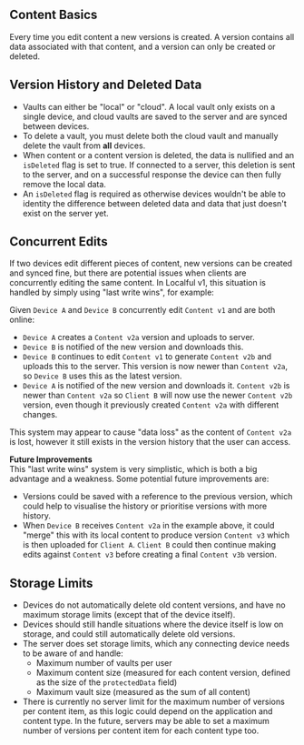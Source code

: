 ## Content Basics
Every time you edit content a new versions is created. A version contains all data associated with that content, and a version can only be created or deleted.  

## Version History and Deleted Data
- Vaults can either be "local" or "cloud". A local vault only exists on a single device, and cloud vaults are saved to the server and are synced between devices.
- To delete a vault, you must delete both the cloud vault and manually delete the vault from **all** devices.
- When content or a content version is deleted, the data is nullified and an `isDeleted` flag is set to true. If connected to a server, this deletion is
  sent to the server, and on a successful response the device can then fully remove the local data.
- An `isDeleted` flag is required as otherwise devices wouldn't be able to identity the difference between deleted data
  and data that just doesn't exist on the server yet.

## Concurrent Edits
If two devices edit different pieces of content, new versions can be created and synced fine, but there are
potential issues when clients are concurrently editing the same content. In Localful v1, this situation is
handled by simply using "last write wins", for example:

Given `Device A` and `Device B` concurrently edit `Content v1` and are both online:
- `Device A` creates a `Content v2a` version and uploads to server.
- `Device B` is notified of the new version and downloads this.
- `Device B` continues to edit `Content v1` to generate `Content v2b` and uploads this to the server. This version is
now newer than `Content v2a`, so `Device B` uses this as the latest version.
- `Device A` is notified of the new version and downloads it. `Content v2b` is newer than `Content v2a` so `Client B`
will now use the newer `Content v2b` version, even though it previously created `Content v2a` with different changes.

This system may appear to cause "data loss" as the content of `Content v2a` is lost, however it still exists in 
the version history that the user can access.

**Future Improvements**  
This "last write wins" system is very simplistic, which is both a big advantage and a weakness. Some potential future improvements are:
- Versions could be saved with a reference to the previous version, which could help to visualise the history or prioritise versions with more history.
- When `Device B` receives `Content v2a` in the example above, it could "merge" this with its local content to produce version `Content v3` which is then uploaded for `Client A`.
`Client B` could then continue making edits against `Content v3` before creating a final `Content v3b` version.

## Storage Limits
- Devices do not automatically delete old content versions, and have no maximum storage limits (except that of the device itself).
- Devices should still handle situations where the device itself is low on storage, and could still automatically delete old versions.
- The server does set storage limits, which any connecting device needs to be aware of and handle:
  - Maximum number of vaults per user
  - Maximum content size (measured for each content version, defined as the size of the `protectedData` field)
  - Maximum vault size (measured as the sum of all content)
- There is currently no server limit for the maximum number of versions per content item, as this logic could depend on the application and content type.
In the future, servers may be able to set a maximum number of versions per content item for each content type too.

